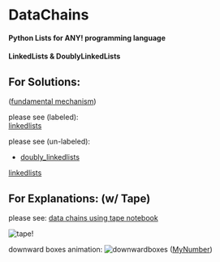 # DataChains
#### Python Lists for ANY! programming language
#### LinkedLists & DoublyLinkedLists

## For Solutions:  
([fundamental mechanism](explanations/fundamentalmechanism.ipynb))  


  
please see (labeled):  
[linkedlists](explanations/shortandsweet.ipynb)  
  
please see (un-labeled):  
*  [doubly_linkedlists](doubly_linkedlists.ipynb)

[linkedlists](linkedlists.ipynb)


## For Explanations: (w/ Tape)
please see:
[data chains using tape notebook](explanations/data_chains.ipynb)

![tape!](explanations/res/tape.gif)

downward boxes animation:
![downwardboxes](explanations/res/downwardboxes.gif)
([MyNumber](explanations/fundamentalmechanism.ipynb))  
